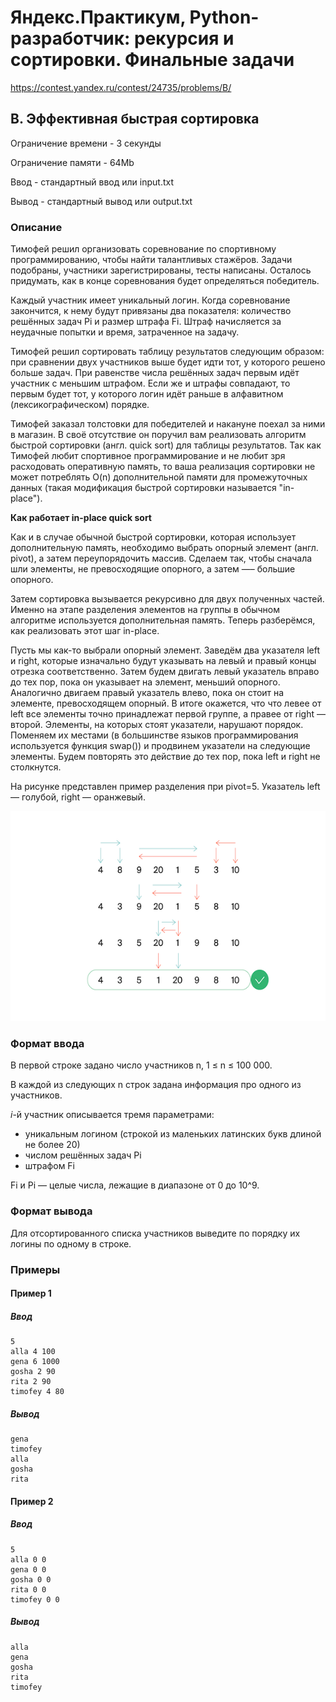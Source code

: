 # Яндекс.Практикум, Python-разработчик: рекурсия и сортировки. Финальные задачи

https://contest.yandex.ru/contest/24735/problems/B/

## B. Эффективная быстрая сортировка

Ограничение времени - 3 секунды

Ограничение памяти - 64Mb

Ввод - стандартный ввод или input.txt

Вывод - стандартный вывод или output.txt


### Описание

Тимофей решил организовать соревнование по спортивному программированию, чтобы найти талантливых стажёров. Задачи подобраны, участники зарегистрированы, тесты написаны. Осталось придумать, как в конце соревнования будет определяться победитель.

Каждый участник имеет уникальный логин. Когда соревнование закончится, к нему будут привязаны два показателя: количество решённых задач Pi и размер штрафа Fi. Штраф начисляется за неудачные попытки и время, затраченное на задачу.

Тимофей решил сортировать таблицу результатов следующим образом: при сравнении двух участников выше будет идти тот, у которого решено больше задач. При равенстве числа решённых задач первым идёт участник с меньшим штрафом. Если же и штрафы совпадают, то первым будет тот, у которого логин идёт раньше в алфавитном (лексикографическом) порядке.

Тимофей заказал толстовки для победителей и накануне поехал за ними в магазин. В своё отсутствие он поручил вам реализовать алгоритм быстрой сортировки (англ. quick sort) для таблицы результатов. Так как Тимофей любит спортивное программирование и не любит зря расходовать оперативную память, то ваша реализация сортировки не может потреблять O(n) дополнительной памяти для промежуточных данных (такая модификация быстрой сортировки называется "in-place"). 

**Как работает in-place quick sort**

Как и в случае обычной быстрой сортировки, которая использует дополнительную память, необходимо выбрать опорный элемент (англ. pivot), а затем переупорядочить массив. Сделаем так, чтобы сначала шли элементы, не превосходящие опорного, а затем —– большие опорного.

Затем сортировка вызывается рекурсивно для двух полученных частей. Именно на этапе разделения элементов на группы в обычном алгоритме используется дополнительная память. Теперь разберёмся, как реализовать этот шаг in-place.

Пусть мы как-то выбрали опорный элемент. Заведём два указателя left и right, которые изначально будут указывать на левый и правый концы отрезка соответственно. Затем будем двигать левый указатель вправо до тех пор, пока он указывает на элемент, меньший опорного. Аналогично двигаем правый указатель влево, пока он стоит на элементе, превосходящем опорный. В итоге окажется, что что левее от left все элементы точно принадлежат первой группе, а правее от right — второй. Элементы, на которых стоят указатели, нарушают порядок. Поменяем их местами (в большинстве языков программирования используется функция swap()) и продвинем указатели на следующие элементы. Будем повторять это действие до тех пор, пока left и right не столкнутся.

На рисунке представлен пример разделения при pivot=5. Указатель left — голубой, right — оранжевый. 

![image](statement-image.png)

### Формат ввода

В первой строке задано число участников n, 1 ≤ n ≤ 100 000.

В каждой из следующих n строк задана информация про одного из участников.

_i_-й участник описывается тремя параметрами:
* уникальным логином (строкой из маленьких латинских букв длиной не более 20)
* числом решённых задач Pi
* штрафом Fi

Fi и Pi — целые числа, лежащие в диапазоне от 0 до 10^9. 

### Формат вывода

Для отсортированного списка участников выведите по порядку их логины по одному в строке.

### Примеры

#### Пример 1

##### Ввод
```
5
alla 4 100
gena 6 1000
gosha 2 90
rita 2 90
timofey 4 80
```

##### Вывод
```
gena
timofey
alla
gosha
rita
```

#### Пример 2

##### Ввод
```
5
alla 0 0
gena 0 0
gosha 0 0
rita 0 0
timofey 0 0
```

##### Вывод
```
alla
gena
gosha
rita
timofey
```

